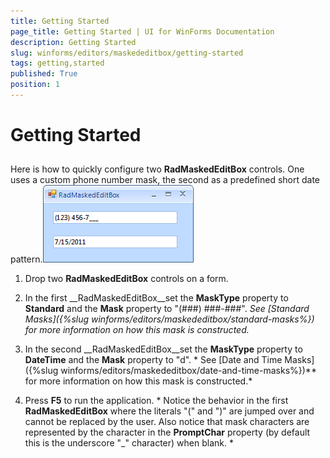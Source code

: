 ```yaml
---
title: Getting Started
page_title: Getting Started | UI for WinForms Documentation
description: Getting Started
slug: winforms/editors/maskededitbox/getting-started
tags: getting,started
published: True
position: 1
---
```


# Getting Started
 
## 

Here is how to quickly configure two __RadMaskedEditBox__ controls. One uses a custom phone number mask, the second as a predefined short date pattern.![editors-maskededitbox-getting-started 001](images/editors-maskededitbox-getting-started001.png)

1. Drop two __RadMaskedEditBox__ controls on a form.
            

1. In the first __RadMaskedEditBox__set the __MaskType__ property to __Standard__ and the __Mask__ property to "(###) ###-###". *See *[Standard Masks]({%slug winforms/editors/maskededitbox/standard-masks%})* for more information on how this mask is constructed.*

1. In the second __RadMaskedEditBox__set the __MaskType__ property to __DateTime__ and the __Mask__ property to "d". * See [Date and Time Masks]({%slug winforms/editors/maskededitbox/date-and-time-masks%})** for more information on how this mask is constructed.*

1. Press __F5__ to run the application. * Notice the behavior in the first __RadMaskedEditBox__ where the literals "(" and ")" are jumped over and cannot be replaced by the user. Also notice that mask characters are represented by the character in the __PromptChar__ property (by default this is the underscore "_" character) when blank. *
